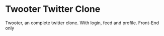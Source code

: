 # Twooter Twitter Clone
 Twooter, an complete twitter clone. With login, feed and profile. Front-End only
